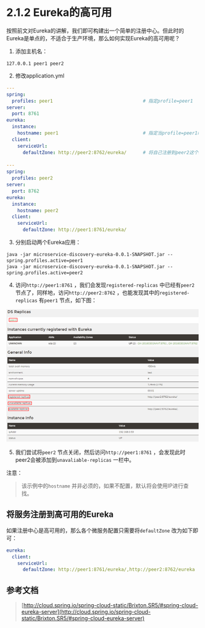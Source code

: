 # 2.1.2 Eureka的高可用

按照前文对Eureka的讲解，我们即可构建出一个简单的注册中心。但此时的Eureka是单点的，不适合于生产环境，那么如何实现Eureka的高可用呢？



1. 添加主机名：

```shell
127.0.0.1 peer1 peer2
```
2. 修改application.yml

```yaml
---
spring:
  profiles: peer1                                 # 指定profile=peer1
server:
  port: 8761
eureka:
  instance:
    hostname: peer1                               # 指定当profile=peer1时，主机名
  client:
    serviceUrl:
      defaultZone: http://peer2:8762/eureka/      # 将自己注册到peer2这个Eureka上面去

---
spring:
  profiles: peer2
server:
  port: 8762
eureka:
  instance:
    hostname: peer2
  client:
    serviceUrl:
      defaultZone: http://peer1:8761/eureka/
```
3. 分别启动两个Eureka应用：

```shell
java -jar microservice-discovery-eureka-0.0.1-SNAPSHOT.jar --spring.profiles.active=peer1
java -jar microservice-discovery-eureka-0.0.1-SNAPSHOT.jar --spring.profiles.active=peer2
```
4. 访问`http://peer1:8761` ，我们会发现`registered-replicas` 中已经有`peer2` 节点了，同样地，访问`http://peer2:8762` ，也能发现其中的`registered-replicas`  有`peer1` 节点，如下图：

![Eureka 高可用](images/eureka-2.png)

5. 我们尝试将`peer2` 节点关闭，然后访问`http://peer1:8761` ，会发现此时peer2会被添加到`unavaliable-replicas` 一栏中。



注意：

> 该示例中的`hostname` 并非必须的，如果不配置，默认将会使用IP进行查找。





## 将服务注册到高可用的Eureka

如果注册中心是高可用的，那么各个微服务配置只需要将`defaultZone` 改为如下即可：

```yaml
eureka:
  client:
    serviceUrl:
      defaultZone: http://peer1:8761/eureka/,http://peer2:8762/eureka
```



## 参考文档

> [http://cloud.spring.io/spring-cloud-static/Brixton.SR5/#spring-cloud-eureka-server](http://cloud.spring.io/spring-cloud-static/Brixton.SR5/#spring-cloud-eureka-server)








